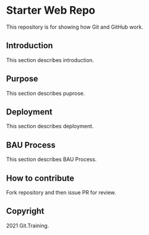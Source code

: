# Starter Web Repo

This repository is for showing how Git and GitHub work.

## Introduction

This section describes introduction. 

## Purpose

This section describes puprose.

## Deployment

This section describes deployment.

## BAU Process

This section describes BAU Process.

## How to contribute

Fork repository and then issue PR for review.

## Copyright

2021 Git.Training.
